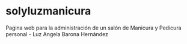 # solyluzmanicura
Pagina web para la administración de un salón de Manicura y Pedicura personal - Luz Angela Barona Hernández
